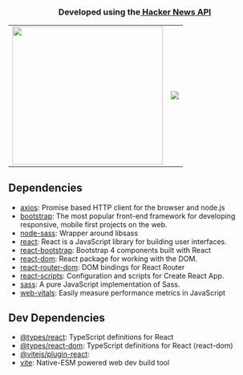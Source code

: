 <table>
  <tr>
  <h3 align="center">Developed using the<a href="https://github.com/HackerNews/API"> Hacker News API</a></h3>
  </tr>
  <tr>
  <td align="center"> <img width="300px" height="275px" src="https://user-images.githubusercontent.com/88943961/188346445-a98b6ebe-c185-4455-a72f-0e401bc8240e.png"/></td>
  <td align="center"> <img src="https://user-images.githubusercontent.com/88943961/188347779-e9df4450-0638-4b21-8dfe-cf34f956afcc.gif"/></td>
  </tr>
</table>




## Dependencies

- [axios](https://ghub.io/axios): Promise based HTTP client for the browser and node.js
- [bootstrap](https://ghub.io/bootstrap): The most popular front-end framework for developing responsive, mobile first projects on the web.
- [node-sass](https://ghub.io/node-sass): Wrapper around libsass
- [react](https://ghub.io/react): React is a JavaScript library for building user interfaces.
- [react-bootstrap](https://ghub.io/react-bootstrap): Bootstrap 4 components built with React
- [react-dom](https://ghub.io/react-dom): React package for working with the DOM.
- [react-router-dom](https://ghub.io/react-router-dom): DOM bindings for React Router
- [react-scripts](https://ghub.io/react-scripts): Configuration and scripts for Create React App.
- [sass](https://ghub.io/sass): A pure JavaScript implementation of Sass.
- [web-vitals](https://ghub.io/web-vitals): Easily measure performance metrics in JavaScript

## Dev Dependencies

- [@types/react](https://ghub.io/@types/react): TypeScript definitions for React
- [@types/react-dom](https://ghub.io/@types/react-dom): TypeScript definitions for React (react-dom)
- [@vitejs/plugin-react](https://ghub.io/@vitejs/plugin-react): 
- [vite](https://ghub.io/vite): Native-ESM powered web dev build tool

